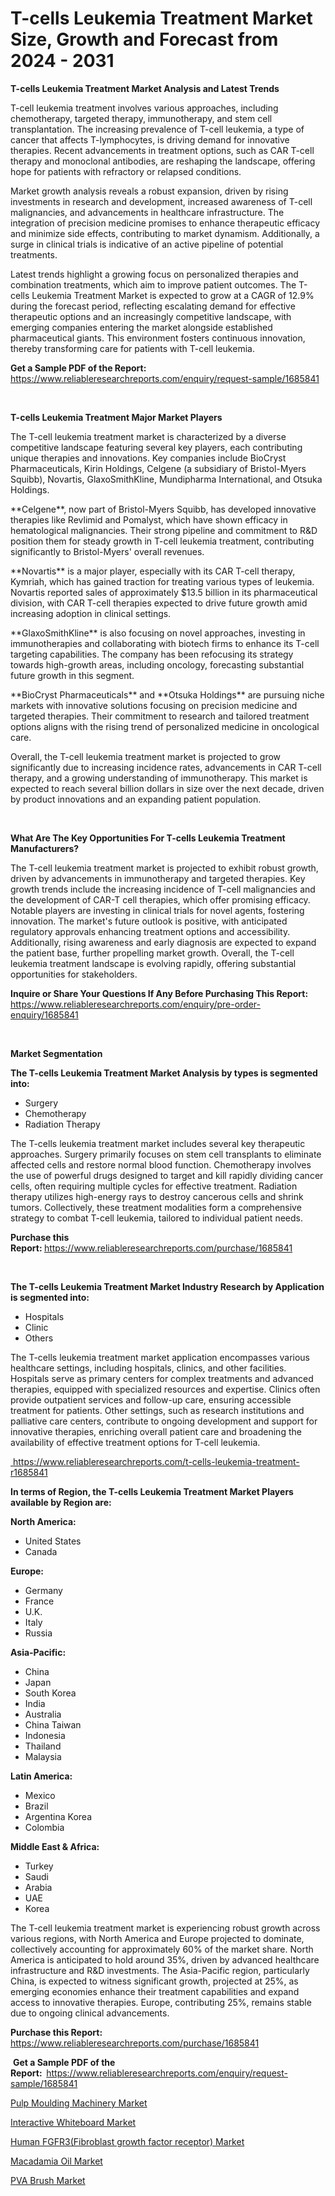 <p><h1>T-cells Leukemia Treatment Market Size, Growth and Forecast from 2024 - 2031</h1></p><p><strong>T-cells Leukemia Treatment Market Analysis and Latest Trends</strong></p>
<p><p>T-cell leukemia treatment involves various approaches, including chemotherapy, targeted therapy, immunotherapy, and stem cell transplantation. The increasing prevalence of T-cell leukemia, a type of cancer that affects T-lymphocytes, is driving demand for innovative therapies. Recent advancements in treatment options, such as CAR T-cell therapy and monoclonal antibodies, are reshaping the landscape, offering hope for patients with refractory or relapsed conditions.</p><p>Market growth analysis reveals a robust expansion, driven by rising investments in research and development, increased awareness of T-cell malignancies, and advancements in healthcare infrastructure. The integration of precision medicine promises to enhance therapeutic efficacy and minimize side effects, contributing to market dynamism. Additionally, a surge in clinical trials is indicative of an active pipeline of potential treatments.</p><p>Latest trends highlight a growing focus on personalized therapies and combination treatments, which aim to improve patient outcomes. The T-cells Leukemia Treatment Market is expected to grow at a CAGR of 12.9% during the forecast period, reflecting escalating demand for effective therapeutic options and an increasingly competitive landscape, with emerging companies entering the market alongside established pharmaceutical giants. This environment fosters continuous innovation, thereby transforming care for patients with T-cell leukemia.</p></p>
<p><strong>Get a Sample PDF of the Report:&nbsp;</strong> <a href="https://www.reliableresearchreports.com/enquiry/request-sample/1685841?utm_campaign=115&utm_medium=2&utm_source=Github&utm_content=ia&utm_term=17122024&utm_id=t-cells-leukemia-treatment">https://www.reliableresearchreports.com/enquiry/request-sample/1685841</a></p>
<p>&nbsp;</p>
<p><strong>T-cells Leukemia Treatment Major Market Players</strong></p>
<p><p>The T-cell leukemia treatment market is characterized by a diverse competitive landscape featuring several key players, each contributing unique therapies and innovations. Key companies include BioCryst Pharmaceuticals, Kirin Holdings, Celgene (a subsidiary of Bristol-Myers Squibb), Novartis, GlaxoSmithKline, Mundipharma International, and Otsuka Holdings.</p><p>**Celgene**, now part of Bristol-Myers Squibb, has developed innovative therapies like Revlimid and Pomalyst, which have shown efficacy in hematological malignancies. Their strong pipeline and commitment to R&D position them for steady growth in T-cell leukemia treatment, contributing significantly to Bristol-Myers' overall revenues.</p><p>**Novartis** is a major player, especially with its CAR T-cell therapy, Kymriah, which has gained traction for treating various types of leukemia. Novartis reported sales of approximately $13.5 billion in its pharmaceutical division, with CAR T-cell therapies expected to drive future growth amid increasing adoption in clinical settings.</p><p>**GlaxoSmithKline** is also focusing on novel approaches, investing in immunotherapies and collaborating with biotech firms to enhance its T-cell targeting capabilities. The company has been refocusing its strategy towards high-growth areas, including oncology, forecasting substantial future growth in this segment.</p><p>**BioCryst Pharmaceuticals** and **Otsuka Holdings** are pursuing niche markets with innovative solutions focusing on precision medicine and targeted therapies. Their commitment to research and tailored treatment options aligns with the rising trend of personalized medicine in oncological care.</p><p>Overall, the T-cell leukemia treatment market is projected to grow significantly due to increasing incidence rates, advancements in CAR T-cell therapy, and a growing understanding of immunotherapy. This market is expected to reach several billion dollars in size over the next decade, driven by product innovations and an expanding patient population.</p></p>
<p>&nbsp;</p>
<p><strong>What Are The Key Opportunities For T-cells Leukemia Treatment Manufacturers?</strong></p>
<p><p>The T-cell leukemia treatment market is projected to exhibit robust growth, driven by advancements in immunotherapy and targeted therapies. Key growth trends include the increasing incidence of T-cell malignancies and the development of CAR-T cell therapies, which offer promising efficacy. Notable players are investing in clinical trials for novel agents, fostering innovation. The market's future outlook is positive, with anticipated regulatory approvals enhancing treatment options and accessibility. Additionally, rising awareness and early diagnosis are expected to expand the patient base, further propelling market growth. Overall, the T-cell leukemia treatment landscape is evolving rapidly, offering substantial opportunities for stakeholders.</p></p>
<p><strong>Inquire or Share Your Questions If Any Before Purchasing This Report:</strong> <a href="https://www.reliableresearchreports.com/enquiry/pre-order-enquiry/1685841?utm_campaign=115&utm_medium=2&utm_source=Github&utm_content=ia&utm_term=17122024&utm_id=t-cells-leukemia-treatment">https://www.reliableresearchreports.com/enquiry/pre-order-enquiry/1685841</a></p>
<p>&nbsp;</p>
<p><strong>Market Segmentation</strong></p>
<p><strong>The T-cells Leukemia Treatment Market Analysis by types is segmented into:</strong></p>
<p><ul><li>Surgery</li><li>Chemotherapy</li><li>Radiation Therapy</li></ul></p>
<p><p>The T-cells leukemia treatment market includes several key therapeutic approaches. Surgery primarily focuses on stem cell transplants to eliminate affected cells and restore normal blood function. Chemotherapy involves the use of powerful drugs designed to target and kill rapidly dividing cancer cells, often requiring multiple cycles for effective treatment. Radiation therapy utilizes high-energy rays to destroy cancerous cells and shrink tumors. Collectively, these treatment modalities form a comprehensive strategy to combat T-cell leukemia, tailored to individual patient needs.</p></p>
<p><strong>Purchase this Report:&nbsp;</strong><a href="https://www.reliableresearchreports.com/purchase/1685841?utm_campaign=115&utm_medium=2&utm_source=Github&utm_content=ia&utm_term=17122024&utm_id=t-cells-leukemia-treatment">https://www.reliableresearchreports.com/purchase/1685841</a></p>
<p>&nbsp;</p>
<p><strong>The T-cells Leukemia Treatment Market Industry Research by Application is segmented into:</strong></p>
<p><ul><li>Hospitals</li><li>Clinic</li><li>Others</li></ul></p>
<p><p>The T-cells leukemia treatment market application encompasses various healthcare settings, including hospitals, clinics, and other facilities. Hospitals serve as primary centers for complex treatments and advanced therapies, equipped with specialized resources and expertise. Clinics often provide outpatient services and follow-up care, ensuring accessible treatment for patients. Other settings, such as research institutions and palliative care centers, contribute to ongoing development and support for innovative therapies, enriching overall patient care and broadening the availability of effective treatment options for T-cell leukemia.</p></p>
<p><a href="https://www.reliableresearchreports.com/t-cells-leukemia-treatment-r1685841?utm_campaign=115&utm_medium=2&utm_source=Github&utm_content=ia&utm_term=17122024&utm_id=t-cells-leukemia-treatment">&nbsp;https://www.reliableresearchreports.com/t-cells-leukemia-treatment-r1685841</a></p>
<p><strong>In terms of Region, the T-cells Leukemia Treatment Market Players available by Region are:</strong></p>
<p>
    <p> <strong> North America: </strong>
        <ul>
            <li>United States</li>
            <li>Canada</li>
        </ul>
        </p> 
    <p> <strong> Europe: </strong>
        <ul>
            <li>Germany</li>
            <li>France</li>
            <li>U.K.</li>
            <li>Italy</li>
            <li>Russia</li>
        </ul>
        </p> 
    <p> <strong> Asia-Pacific: </strong>
        <ul>
            <li>China</li>
            <li>Japan</li>
            <li>South Korea</li>
            <li>India</li>
            <li>Australia</li>
            <li>China Taiwan</li>
            <li>Indonesia</li>
            <li>Thailand</li>
            <li>Malaysia</li>
        </ul>
        </p> 
    <p> <strong> Latin America: </strong>
        <ul>
            <li>Mexico</li>
            <li>Brazil</li>
            <li>Argentina Korea</li>
            <li>Colombia</li>
        </ul>
        </p> 
    <p> <strong> Middle East & Africa: </strong>
        <ul>
            <li>Turkey</li>
            <li>Saudi</li>
            <li>Arabia</li>
            <li>UAE</li>
            <li>Korea</li>
        </ul>
    </p>
    </p>
<p><p>The T-cell leukemia treatment market is experiencing robust growth across various regions, with North America and Europe projected to dominate, collectively accounting for approximately 60% of the market share. North America is anticipated to hold around 35%, driven by advanced healthcare infrastructure and R&D investments. The Asia-Pacific region, particularly China, is expected to witness significant growth, projected at 25%, as emerging economies enhance their treatment capabilities and expand access to innovative therapies. Europe, contributing 25%, remains stable due to ongoing clinical advancements.</p></p>
<p><strong>Purchase this Report: </strong><a href="https://www.reliableresearchreports.com/purchase/1685841?utm_campaign=115&utm_medium=2&utm_source=Github&utm_content=ia&utm_term=17122024&utm_id=t-cells-leukemia-treatment">https://www.reliableresearchreports.com/purchase/1685841</a></p>
<p>&nbsp;<strong>Get a Sample PDF of the Report:&nbsp;&nbsp;</strong><a href="https://www.reliableresearchreports.com/enquiry/request-sample/1685841?utm_campaign=115&utm_medium=2&utm_source=Github&utm_content=ia&utm_term=17122024&utm_id=t-cells-leukemia-treatment">https://www.reliableresearchreports.com/enquiry/request-sample/1685841</a></p>
<p><strong></strong></p>
<p><p><a href="https://www.linkedin.com/pulse/projected-revenue-growth-pulp-moulding-machinery-market-81-byqgf?utm_campaign=115&utm_medium=2&utm_source=Github&utm_content=ia&utm_term=17122024&utm_id=t-cells-leukemia-treatment">Pulp Moulding Machinery Market</a></p><p><a href="https://www.linkedin.com/pulse/competitive-landscape-revenue-forecast-interactive-whiteboard-9bctf?utm_campaign=115&utm_medium=2&utm_source=Github&utm_content=ia&utm_term=17122024&utm_id=t-cells-leukemia-treatment">Interactive Whiteboard Market</a></p><p><a href="https://github.com/ashepherd82/Market-Research-Report-List-6/blob/main/human-fgfr3fibroblast-growth-factor-receptor-market.md?utm_campaign=115&utm_medium=2&utm_source=Github&utm_content=ia&utm_term=17122024&utm_id=t-cells-leukemia-treatment">Human FGFR3(Fibroblast growth factor receptor) Market</a></p><p><a href="https://github.com/JakirUddin651/Market-Research-Report-List-1/blob/main/macadamia-oil-market.md?utm_campaign=115&utm_medium=2&utm_source=Github&utm_content=ia&utm_term=17122024&utm_id=t-cells-leukemia-treatment">Macadamia Oil Market</a></p><p><a href="https://www.linkedin.com/pulse/pva-brush-industry-research-report-global-analysis-size-share-zen2f?utm_campaign=115&utm_medium=2&utm_source=Github&utm_content=ia&utm_term=17122024&utm_id=t-cells-leukemia-treatment">PVA Brush Market</a></p></p>
